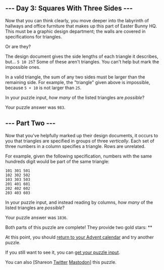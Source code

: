 
--- Day 3: Squares With Three Sides ---
---------------------------------------

Now that you can think clearly, you move deeper into the labyrinth of hallways and office furniture that makes up this part of Easter Bunny HQ. This must be a graphic design department; the walls are covered in specifications for triangles.


Or are they?


The design document gives the side lengths of each triangle it describes, but... `5 10 25`? Some of these aren't triangles. You can't help but mark the impossible ones.


In a valid triangle, the sum of any two sides must be larger than the remaining side. For example, the "triangle" given above is impossible, because `5 + 10` is not larger than `25`.


In your puzzle input, *how many* of the listed triangles are *possible*?



Your puzzle answer was `983`.

--- Part Two ---
----------------

Now that you've helpfully marked up their design documents, it occurs to you that triangles are specified in groups of three *vertically*. Each set of three numbers in a column specifies a triangle. Rows are unrelated.


For example, given the following specification, numbers with the same hundreds digit would be part of the same triangle:



```
101 301 501
102 302 502
103 303 503
201 401 601
202 402 602
203 403 603

```

In your puzzle input, and instead reading by columns, *how many* of the listed triangles are *possible*?



Your puzzle answer was `1836`.

Both parts of this puzzle are complete! They provide two gold stars: \*\*


At this point, you should [return to your Advent calendar](/2016) and try another puzzle.


If you still want to see it, you can [get your puzzle input](3/input).


You can also [Shareon
 [Twitter](https://twitter.com/intent/tweet?text=I%27ve+completed+%22Squares+With+Three+Sides%22+%2D+Day+3+%2D+Advent+of+Code+2016&url=https%3A%2F%2Fadventofcode%2Ecom%2F2016%2Fday%2F3&related=ericwastl&hashtags=AdventOfCode)
[Mastodon](javascript:void(0);)] this puzzle.


